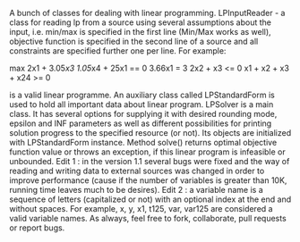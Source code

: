A bunch of classes for dealing with linear programming.
LPInputReader - a class for reading lp from a source using several assumptions about the input,
i.e. min/max is specified in the first line (Min/Max works as well), objective function is specified in the second
line of a source and all constraints are specified further one per line. For example:

max
2x1 + 3.05*x3
1.05*x4 + 25x1 == 0
3.66x1 = 3
2x2 + x3 <= 0
x1 + x2 + x3 + x24 >= 0

is a valid linear programme.
An auxiliary class called LPStandardForm is used to hold all important data about linear program.
LPSolver is a main class. It has several options for supplying it with desired rounding mode, epsilon and INF
parameters as well as different possibilities for printing solution progress to the specified resource (or not).
Its objects are initialized with LPStandardForm instance. Method solve() returns optimal objective function value or
throws an exception, if this linear program is infeasible or unbounded.
Edit 1 : in the version 1.1 several bugs were fixed and the way of reading and writing data to external sources
was changed in order to improve performance (cause if the number of variables is greater than 10K, running time leaves much to
be desires).
Edit 2 : a variable name is a sequence of letters (capitalized or not) with an optional index at the end and without spaces.
For example, x, y, x1, t125, var, var125 are considered a valid variable names.
As always, feel free to fork, collaborate, pull requests or report bugs.